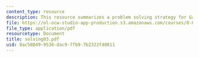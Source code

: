 ```yaml
---
content_type: resource
description: This resource summarizes a problem solving strategy for Gauss?s Law problems.
file: https://ol-ocw-studio-app-production.s3.amazonaws.com/courses/8-02t-electricity-and-magnetism-spring-2005/8ac580499536dac97fb97b2322f40811_solving03.pdf
file_type: application/pdf
resourcetype: Document
title: solving03.pdf
uid: 8ac58049-9536-dac9-7fb9-7b2322f40811
---
```

